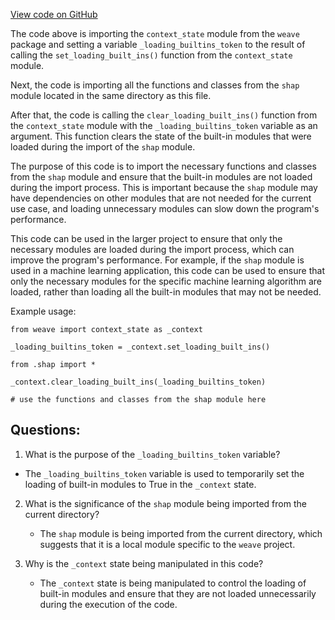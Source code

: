 [View code on GitHub](https://github.com/wandb/weave/weave/ecosystem/shap/__init__.py)

The code above is importing the `context_state` module from the `weave` package and setting a variable `_loading_builtins_token` to the result of calling the `set_loading_built_ins()` function from the `context_state` module. 

Next, the code is importing all the functions and classes from the `shap` module located in the same directory as this file. 

After that, the code is calling the `clear_loading_built_ins()` function from the `context_state` module with the `_loading_builtins_token` variable as an argument. This function clears the state of the built-in modules that were loaded during the import of the `shap` module.

The purpose of this code is to import the necessary functions and classes from the `shap` module and ensure that the built-in modules are not loaded during the import process. This is important because the `shap` module may have dependencies on other modules that are not needed for the current use case, and loading unnecessary modules can slow down the program's performance.

This code can be used in the larger project to ensure that only the necessary modules are loaded during the import process, which can improve the program's performance. For example, if the `shap` module is used in a machine learning application, this code can be used to ensure that only the necessary modules for the specific machine learning algorithm are loaded, rather than loading all the built-in modules that may not be needed.

Example usage:

```
from weave import context_state as _context

_loading_builtins_token = _context.set_loading_built_ins()

from .shap import *

_context.clear_loading_built_ins(_loading_builtins_token)

# use the functions and classes from the shap module here
```
## Questions: 
 1. What is the purpose of the `_loading_builtins_token` variable?
   - The `_loading_builtins_token` variable is used to temporarily set the loading of built-in modules to True in the `_context` state.

2. What is the significance of the `shap` module being imported from the current directory?
   - The `shap` module is being imported from the current directory, which suggests that it is a local module specific to the `weave` project.

3. Why is the `_context` state being manipulated in this code?
   - The `_context` state is being manipulated to control the loading of built-in modules and ensure that they are not loaded unnecessarily during the execution of the code.